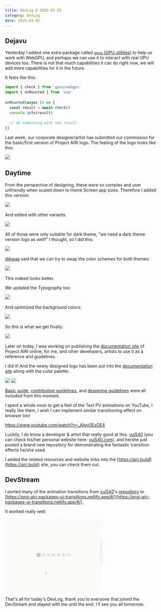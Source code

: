 ```yaml
---
title: DevLog @ 2025.03.05
category: DevLog
date: 2025-03-05
---
```


## Dejavu

Yesterday I added one extra package called
[`gpuu` (GPU utilities)](https://github.com/moeru-ai/gpuu)
to help us work with WebGPU, and perhaps we can use it to interact with real
GPU devices too. There is not that much capabilities it can do right now,
we will add more capabilities for it in the future.

It feels like this:

```ts
import { check } from 'gpuu/webgpu'
import { onMounted } from 'vue'

onMounted(async () => {
  const result = await check()
  console.info(result)

  // do something with the result
})
```

Last week, our corporate designer/artist has submitted our commission for the
basic/first version of Project AIRI logo. The feeling of the logo looks like
this:

![](./assets/airi-logos-v1.avif)

## Daytime

From the perspective of designing, these were so complex and user unfriendly
when scaled down to Home Screen app sizes. Therefore I added this version:

![](./assets/airi-logo-v2.avif)

And edited with other variants:

![](./assets/airi-logos-v2.avif)

All of those were only suitable for dark theme, "we need a dark theme version
logo as well!" I thought, so I did this:

![](./assets/airi-logo-v2-dark.avif)

[@kwaa](https://github.com/kwaa) said that we can try to swap the color schemes
for both themes:

![](./assets/airi-logos-v3.avif)

This indeed looks better.

We updated the Typography too:

![](./assets/airi-logos-v4.avif)

And optimized the background colors:

![](./assets/airi-logos-v5.avif)

So this is what we get finally:

![](./assets/airi-logos-final.avif)

Later on today, I was working on publishing the
[documentation site](https://airi.build) of Project AIRI online, for me,
and other developers, artists to use it as a reference and guidelines.

I did it! And the newly designed logo has been put into the
[documentation site](https://airi.build) along with the color palette:

![](./assets/airi-build-light.avif)
![](./assets/airi-build-dark.avif)

[Basic guide](../guides/),
[contribution guidelines](../references/contributing/guide/),
and [designing guidelines](../references/design-guidelines/)
were all included from this moment.

I spent a whole noon to get a feel of the Text PV animations on YouTube,
I really like them, I wish I can implement similar transitioning effect on
browser too!

https://www.youtube.com/watch?v=_AIgv0EsOE4

Luckily, I do know a developer & artist that really good at this:
[yui540](https://github.com/yui540) (you can check his/her personal website
here: [yui540.com](https://yui540.com)), and he/she just posted a brand new
repository for demonstrating the fantastic transition effects he/she used.

I added the related resources and website links into the
[https://airi.build](https://airi.build) site, you can check them out.

## DevStream

I ported many of the animation transitions from [yui540](https://github.com/yui540)'s
[repository](https://github.com/yui540/css-animations) to
[https://proj-airi-packages-ui-transitions.netlify.app/#/](https://proj-airi-packages-ui-transitions.netlify.app/#/).

It worked really well:

![](./assets/animation-transitions.gif)

That's all for today's DevLog, thank you to everyone that joined the DevStream
and stayed with me until the end. I'll see you all tomorrow.
